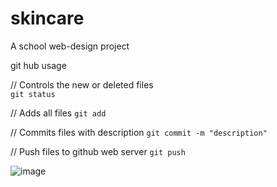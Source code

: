 # skincare

A school web-design project

git hub usage

// Controls the new or deleted files  
`git status`

// Adds all files
`git add`

// Commits files with description
`git commit -m "description"`

// Push files to github web server
`git push`


![image](https://user-images.githubusercontent.com/67980369/118302504-988f3f80-b4e4-11eb-992d-9345ec59ce62.png)

